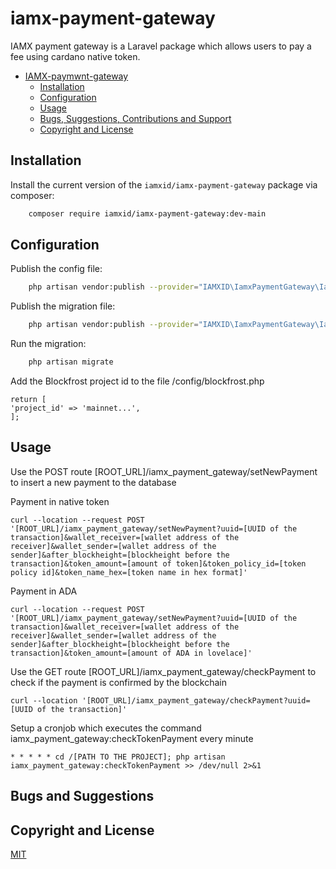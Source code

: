 # iamx-payment-gateway

IAMX payment gateway is a Laravel package which allows users to pay a fee using cardano native token.

- [IAMX-paymwnt-gateway](#iamx-wallet-connect)
    - [Installation](#Installation)
    - [Configuration](#Configuration)
    - [Usage](#Usage)
    - [Bugs, Suggestions, Contributions and Support](#bugs-and-suggestions)
    - [Copyright and License](#copyright-and-license)

## Installation

Install the current version of the `iamxid/iamx-payment-gateway` package via composer:

```sh
    composer require iamxid/iamx-payment-gateway:dev-main
```

## Configuration

Publish the config file:

```sh
    php artisan vendor:publish --provider="IAMXID\IamxPaymentGateway\IamxPaymentGatewayServiceProvider" --tag="config"
```

Publish the migration file:

```sh
    php artisan vendor:publish --provider="IAMXID\IamxPaymentGateway\IamxPaymentGatewayServiceProvider" --tag="migrations"
```

Run the migration:

```sh
    php artisan migrate
```

Add the Blockfrost project id to the file /config/blockfrost.php

```
return [
'project_id' => 'mainnet...',
];
```

## Usage

Use the POST route [ROOT_URL]/iamx_payment_gateway/setNewPayment to insert a new payment to the database

Payment in native token

```
curl --location --request POST '[ROOT_URL]/iamx_payment_gateway/setNewPayment?uuid=[UUID of the transaction]&wallet_receiver=[wallet address of the receiver]&wallet_sender=[wallet address of the sender]&after_blockheight=[blockheight before the transaction]&token_amount=[amount of token]&token_policy_id=[token policy id]&token_name_hex=[token name in hex format]'
```

Payment in ADA

```
curl --location --request POST '[ROOT_URL]/iamx_payment_gateway/setNewPayment?uuid=[UUID of the transaction]&wallet_receiver=[wallet address of the receiver]&wallet_sender=[wallet address of the sender]&after_blockheight=[blockheight before the transaction]&token_amount=[amount of ADA in lovelace]'
```

Use the GET route [ROOT_URL]/iamx_payment_gateway/checkPayment to check if the payment is confirmed by the blockchain

```
curl --location '[ROOT_URL]/iamx_payment_gateway/checkPayment?uuid=[UUID of the transaction]'
```

Setup a cronjob which executes the command iamx_payment_gateway:checkTokenPayment every minute

```
* * * * * cd /[PATH TO THE PROJECT]; php artisan iamx_payment_gateway:checkTokenPayment >> /dev/null 2>&1
```


## Bugs and Suggestions

## Copyright and License

[MIT](https://choosealicense.com/licenses/mit/)
